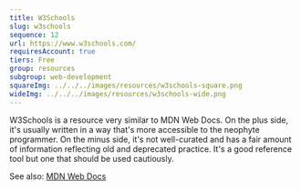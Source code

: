 ```yaml
---
title: W3Schools
slug: w3schools
sequence: 12
url: https://www.w3schools.com/
requiresAccount: true
tiers: Free
group: resources
subgroup: web-development
squareImg: ../../../images/resources/w3schools-square.png
wideImg: ../../../images/resources/w3schools-wide.png
---
```


W3Schools is a resource very similar to MDN Web Docs.  On the plus side, it's usually written in a way that's more accessible to the neophyte programmer.  On the minus side, it's not well-curated and has a fair amount of information reflecting old and deprecated practice.  It's a good reference tool but one that should be used cautiously.

See also: <a href="#mdn-web-docs">MDN Web Docs</a>